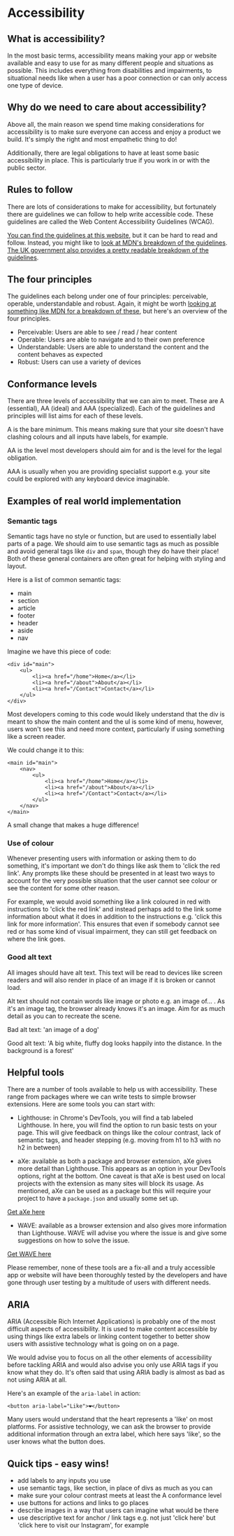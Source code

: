 # Accessibility

## What is accessibility?

In the most basic terms, accessibility means making your app or website available and easy to use for as many different people and situations as possible. This includes everything from disabilities and impairments, to situational needs like when a user has a poor connection or can only access one type of device.

## Why do we need to care about accessibility?

Above all, the main reason we spend time making considerations for accessibility is to make sure everyone can access and enjoy a product we build. It's simply the right and most empathetic thing to do!

Additionally, there are legal obligations to have at least some basic accessibility in place. This is particularly true if you work in or with the public sector.

## Rules to follow

There are lots of considerations to make for accessibility, but fortunately there are guidelines we can follow to help write accessible code. These guidelines are called the Web Content Accessibility Guidelines (WCAG).

[You can find the guidelines at this website](https://www.w3.org/TR/wcag-3.0/), but it can be hard to read and follow. Instead, you might like to [look at MDN's breakdown of the guidelines](https://developer.mozilla.org/en-US/docs/Web/Accessibility/Information_for_Web_authors). [The UK government also provides a pretty readable breakdown of the guidelines](https://www.gov.uk/service-manual/helping-people-to-use-your-service/understanding-wcag).

## The four principles

The guidelines each belong under one of four principles: perceivable, operable, understandable and robust. Again, it might be worth [looking at something like MDN for a breakdown of these](https://developer.mozilla.org/en-US/docs/Web/Accessibility/Understanding_WCAG/Perceivable), but here's an overview of the four principles.

- Perceivable: Users are able to see / read / hear content
- Operable: Users are able to navigate and to their own preference
- Understandable: Users are able to understand the content and the content behaves as expected
- Robust: Users can use a variety of devices

## Conformance levels

There are three levels of accessibility that we can aim to meet. These are A (essential), AA (ideal) and AAA (specialized). Each of the guidelines and principles will list aims for each of these levels.

A is the bare minimum. This means making sure that your site doesn't have clashing colours and all inputs have labels, for example.

AA is the level most developers should aim for and is the level for the legal obligation.

AAA is usually when you are providing specialist support e.g. your site could be explored with any keyboard device imaginable.

## Examples of real world implementation

### Semantic tags

Semantic tags have no style or function, but are used to essentially label parts of a page. We should aim to use semantic tags as much as possible and avoid general tags like `div` and `span`, though they do have their place! Both of these general containers are often great for helping with styling and layout.

Here is a list of common semantic tags:

- main
- section
- article
- footer
- header
- aside
- nav

Imagine we have this piece of code:

```
<div id="main">
    <ul>
        <li><a href="/home">Home</a></li>
        <li><a href="/about">About</a></li>
        <li><a href="/Contact">Contact</a></li>
    </ul>
</div>
```

Most developers coming to this code would likely understand that the div is meant to show the main content and the ul is some kind of menu, however, users won't see this and need more context, particularly if using something like a screen reader.

We could change it to this:

```
<main id="main">
    <nav>
        <ul>
            <li><a href="/home">Home</a></li>
            <li><a href="/about">About</a></li>
            <li><a href="/Contact">Contact</a></li>
        </ul>
    </nav>
</main>
```

A small change that makes a huge difference!

### Use of colour

Whenever presenting users with information or asking them to do something, it's important we don't do things like ask them to 'click the red link'. Any prompts like these should be presented in at least two ways to account for the very possible situation that the user cannot see colour or see the content for some other reason.

For example, we would avoid something like a link coloured in red with instructions to 'click the red link' and instead perhaps add to the link some information about what it does in addition to the instructions e.g. 'click this link for more information'. This ensures that even if somebody cannot see red or has some kind of visual impairment, they can still get feedback on where the link goes.

### Good alt text

All images should have alt text. This text will be read to devices like screen readers and will also render in place of an image if it is broken or cannot load.

Alt text should not contain words like image or photo e.g. an image of... . As it's an image tag, the browser already knows it's an image. Aim for as much detail as you can to recreate the scene.

Bad alt text: 'an image of a dog'

Good alt text: 'A big white, fluffy dog looks happily into the distance. In the background is a forest'

## Helpful tools

There are a number of tools available to help us with accessibility. These range from packages where we can write tests to simple browser extensions. Here are some tools you can start with:

- Lighthouse: in Chrome's DevTools, you will find a tab labeled Lighthouse. In here, you will find the option to run basic tests on your page. This will give feedback on things like the colour contrast, lack of semantic tags, and header stepping (e.g. moving from h1 to h3 with no h2 in between)

- aXe: available as both a package and browser extension, aXe gives more detail than Lighthouse. This appears as an option in your DevTools options, right at the bottom. One caveat is that aXe is best used on local projects with the extension as many sites will block its usage. As mentioned, aXe can be used as a package but this will require your project to have a `package.json` and usually some set up.

[Get aXe here](https://chrome.google.com/webstore/detail/axe-devtools-web-accessib/lhdoppojpmngadmnindnejefpokejbdd)

- WAVE: available as a browser extension and also gives more information than Lighthouse. WAVE will advise you where the issue is and give some suggestions on how to solve the issue.

[Get WAVE here](https://chrome.google.com/webstore/detail/wave-evaluation-tool/jbbplnpkjmmeebjpijfedlgcdilocofh)

Please remember, none of these tools are a fix-all and a truly accessible app or website will have been thoroughly tested by the developers and have gone through user testing by a multitude of users with different needs.

## ARIA

ARIA (Accessible Rich Internet Applications) is probably one of the most difficult aspects of accessibility. It is used to make content accessible by using things like extra labels or linking content together to better show users with assistive technology what is going on on a page.

We would advise you to focus on all the other elements of accessibility before tackling ARIA and would also advise you only use ARIA tags if you know what they do. It's often said that using ARIA badly is almost as bad as not using ARIA at all.

Here's an example of the `aria-label` in action:

`<button aria-label="Like">❤️</button>`

Many users would understand that the heart represents a 'like' on most platforms. For assistive technology, we can ask the browser to provide additional information through an extra label, which here says 'like', so the user knows what the button does.

## Quick tips - easy wins!

- add labels to any inputs you use
- use semantic tags, like section, in place of divs as much as you can
- make sure your colour contrast meets at least the A conformance level
- use buttons for actions and links to go places
- describe images in a way that users can imagine what would be there
- use descriptive text for anchor / link tags e.g. not just 'click here' but 'click here to visit our Instagram', for example
